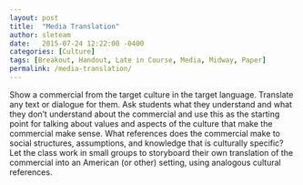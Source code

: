```yaml
---
layout: post
title:  "Media Translation"
author: sleteam
date:   2015-07-24 12:22:00 -0400
categories: [Culture]
tags: [Breakout, Handout, Late in Course, Media, Midway, Paper]
permalink: /media-translation/
---
```

Show a commercial from the target culture in the target language. Translate any text or dialogue for them. Ask students what they understand and what they don’t understand about the commercial and use this as the starting point for talking about values and aspects of the culture that make the commercial make sense. What references does the commercial make to social structures, assumptions, and knowledge that is culturally specific? Let the class work in small groups to storyboard their own translation of the commercial into an American (or other) setting, using analogous cultural references.